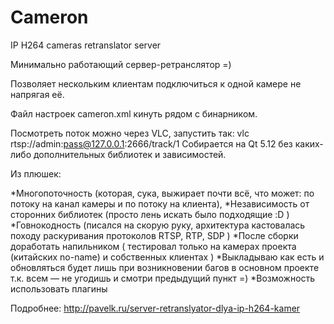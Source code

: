 # Cameron
IP H264 cameras retranslator server

Минимально работающий сервер-ретранслятор =)

Позволяет нескольким клиентам подключиться к одной камере не напрягая её.

Файл настроек cameron.xml кинуть рядом с бинарником.

Посмотреть поток можно через VLC, запустить так: vlc rtsp://admin:pass@127.0.0.1:2666/track/1
Собирается на Qt 5.12 без каких-либо дополнительных библиотек и зависимостей. 

Из плюшек:

 *Многопоточность (которая, сука, выжирает почти всё, что может: по потоку на канал камеры и по потоку на клиента),
 *Независимость от сторонних библиотек (просто лень искать было подходящие :D )
 *Говнокодность (писался на скорую руку, архитектура кастовалась походу раскуривания протоколов RTSP, RTP, SDP )
 *После сборки доработать напильником ( тестировал только на камерах проекта (китайских no-name) и собственных клиентах )
 *Выкладываю как есть  и обновляться будет лишь при возникновении багов в основном проекте т.к. всем — не угодишь и смотри предыдущий пункт =)
 *Возможность использовать плагины 


Подробнее: http://pavelk.ru/server-retranslyator-dlya-ip-h264-kamer